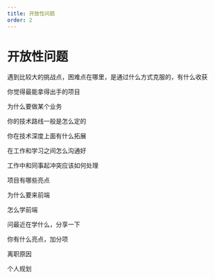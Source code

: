 ```yaml
---
title: 开放性问题
order: 2
---
```


# 开放性问题

遇到比较大的挑战点，困难点在哪里，是通过什么方式克服的，有什么收获

你觉得最能拿得出手的项目

为什么要做某个业务

你的技术路线一般是怎么定的

你在技术深度上面有什么拓展

在工作和学习之间怎么沟通好

工作中和同事起冲突应该如何处理

项目有哪些亮点

为什么要来前端

怎么学前端

问最近在学什么，分享一下

你有什么亮点，加分项

离职原因

个人规划

